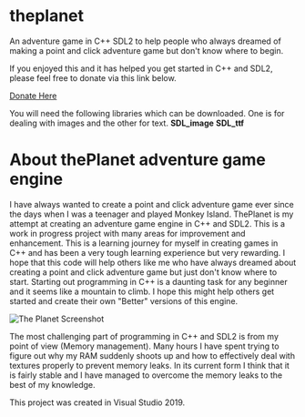 # theplanet
An adventure game in C++ SDL2 to help people who always dreamed of making a point and click adventure game but don't know where to begin.

If you enjoyed this and it has helped you get started in C++ and SDL2, please feel free to donate via this link below. 

[Donate Here](http://www.brightland-net.co.uk/donate.html)

You will need the following libraries which can be downloaded. One is for dealing with images and the other for text.
**SDL_image**
**SDL_ttf**

# About thePlanet adventure game engine

I have always wanted to create a point and click adventure game ever since the days when I was a teenager and played Monkey Island. ThePlanet is my attempt at creating an adventure game engine in C++ and SDL2. This is a work in progress project with many areas for improvement and enhancement. This is a learning journey for myself in creating games in C++ and has been a very tough learning experience but very rewarding. I hope that this code will help others like me who have always dreamed about creating a point and click adventure game but just don't know where to start. Starting out programming in C++ is a daunting task for any beginner and it seems like a mountain to climb. I hope this might help others get started and create their own "Better" versions of this engine.

![The Planet Screenshot](https://i.imgur.com/Ym5MogO.jpg)

The most challenging part of programming in C++ and SDL2 is from my point of view (Memory management). Many hours I have spent trying to figure out why my RAM suddenly shoots up and how to effectively deal with textures properly to prevent memory leaks. In its current form I think that it is fairly stable and I have managed to overcome the memory leaks to the best of my knowledge.

This project was created in Visual Studio 2019.

